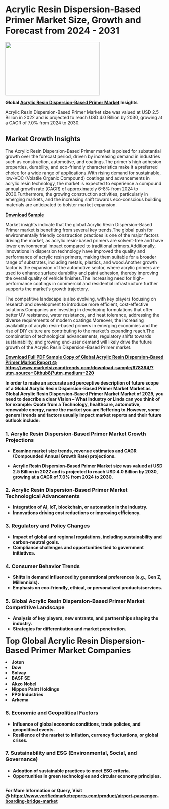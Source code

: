 <H1>Acrylic Resin Dispersion-Based Primer Market Size, Growth and Forecast from 2024 - 2031</H1><img class="aligncenter size-medium wp-image-584254" src="https://thirdeyenews.in/wp-content/uploads/2024/09/Global-Market-Research-300x168.jpeg" alt="" width="300" height="168" /><p><strong>Global&nbsp;<a href="https://www.marketsizeandtrends.com/download-sample/878394/?utm_source=Github8j?utm_medium=220">Acrylic Resin Dispersion-Based Primer Market</a> Insights</strong></p><p>Acrylic Resin Dispersion-Based Primer Market size was valued at USD 2.5 Billion in 2022 and is projected to reach USD 4.0 Billion by 2030, growing at a CAGR of 7.0% from 2024 to 2030.</p><p><h2>Market Growth Insights</h2> <p>The Acrylic Resin Dispersion-Based Primer market is poised for substantial growth over the forecast period, driven by increasing demand in industries such as construction, automotive, and coatings.The primer's high adhesion properties, durability, and eco-friendly characteristics make it a preferred choice for a wide range of applications.With rising demand for sustainable, low-VOC (Volatile Organic Compound) coatings and advancements in acrylic resin technology, the market is expected to experience a compound annual growth rate (CAGR) of approximately 6-8% from 2024 to 2030.Furthermore, the growing construction activities, particularly in emerging markets, and the increasing shift towards eco-conscious building materials are anticipated to bolster market expansion.</p> <p><strong><a href="#">Download Sample</a></strong></p> <p>Market insights indicate that the global Acrylic Resin Dispersion-Based Primer market is benefiting from several key trends.The global push for environmentally friendly construction practices is one of the major factors driving the market, as acrylic resin-based primers are solvent-free and have lower environmental impact compared to traditional primers.Additionally, innovations in dispersion technology have improved the quality and performance of acrylic resin primers, making them suitable for a broader range of substrates, including metals, plastics, and wood.Another growth factor is the expansion of the automotive sector, where acrylic primers are used to enhance surface durability and paint adhesion, thereby improving the overall quality of vehicle finishes.The increasing need for high-performance coatings in commercial and residential infrastructure further supports the market's growth trajectory.</p> <p>The competitive landscape is also evolving, with key players focusing on research and development to introduce more efficient, cost-effective solutions.Companies are investing in developing formulations that offer better UV resistance, water resistance, and heat tolerance, addressing the diverse requirements of modern coatings.Moreover, the increasing availability of acrylic resin-based primers in emerging economies and the rise of DIY culture are contributing to the market's expanding reach.The combination of technological advancements, regulatory shifts towards sustainability, and growing end-user demand will likely drive the future growth of the Acrylic Resin Dispersion-Based Primer market.</p> <p><strong><a href="#"></p><p><span class=""><strong>Download Full PDF Sample Copy of Global Acrylic Resin Dispersion-Based Primer Market Report</strong> @ <a href="https://www.marketsizeandtrends.com/download-sample/878394/?utm_source=Github8j?utm_medium=220" target="_blank">https://www.marketsizeandtrends.com/download-sample/878394/?utm_source=Github8j?utm_medium=220</a></span></p><p>In order to make an accurate and perceptive description of future scope of a Global&nbsp;Acrylic Resin Dispersion-Based Primer Market Market as Global&nbsp;Acrylic Resin Dispersion-Based Primer Market Market of 2025, you need to describe a clear Vision &ndash; What Industry or Linda can you think of for example: Quote from a Technology, healthcare, automotive, renewable energy, name the market you are Reffering to.However, some general trends and factors usually impact market reports and their future outlook include:</p><h3>1.&nbsp;<strong>Acrylic Resin Dispersion-Based Primer Market Growth Projections</strong></h3><ul><li>Examine market size trends, revenue estimates and CAGR (Compounded Annual Growth Rate) projections.</li><li><p>Acrylic Resin Dispersion-Based Primer Market size was valued at USD 2.5 Billion in 2022 and is projected to reach USD 4.0 Billion by 2030, growing at a CAGR of 7.0% from 2024 to 2030.</p></li></ul><h3>2.&nbsp;<strong>Acrylic Resin Dispersion-Based Primer Market Technological Advancements</strong></h3><ul><li>Integration of AI, IoT, blockchain, or automation in the industry.</li><li>Innovations driving cost reductions or improving efficiency.</li></ul><h3>3.&nbsp;<strong>Regulatory and Policy Changes</strong></h3><ul><li>Impact of global and regional regulations, including sustainability and carbon-neutral goals.</li><li>Compliance challenges and opportunities tied to government initiatives.</li></ul><h3>4.&nbsp;<strong>Consumer Behavior Trends</strong></h3><ul><li>Shifts in demand influenced by generational preferences (e.g., Gen Z, Millennials).</li><li>Emphasis on eco-friendly, ethical, or personalized products/services.</li></ul><h3>5.&nbsp;<strong>Global Acrylic Resin Dispersion-Based Primer Market Competitive Landscape</strong></h3><ul><li>Analysis of key players, new entrants, and partnerships shaping the industry.</li><li>Strategies for differentiation and market penetration.</li></ul><p data-pm-slice="1 1 []"><span style="color: inherit; font-family: inherit; font-size: 25px;">Top Global Acrylic Resin Dispersion-Based Primer Market Companies</span></p><div class="" data-test-id=""><p><li>Jotun</li><li> Dow</li><li> Solvay</li><li> BASF SE</li><li> Akzo Nobel</li><li> Nippon Paint Holdings</li><li> PPG Industries</li><li> Arkema</li></p></div><h3>6.&nbsp;<strong>Economic and Geopolitical Factors</strong></h3><ul><li>Influence of global economic conditions, trade policies, and geopolitical events.</li><li>Resilience of the market to inflation, currency fluctuations, or global crises.</li></ul><h3>7.&nbsp;<strong>Sustainability and ESG (Environmental, Social, and Governance)</strong></h3><ul><li>Adoption of sustainable practices to meet ESG criteria.</li><li>Opportunities in green technologies and circular economy principles.</li></ul><h2><strong style="font-size: 14px;">For More Information or Query, Visit @&nbsp;</strong><a style="background-color: #ffffff; font-size: 14px;" href="https://www.marketsizeandtrends.com/report/acrylic-resin-dispersion-based-primer-market/" target="_blank">https://www.verifiedmarketreports.com/product/airport-passenger-boarding-bridge-market</a></h2>
